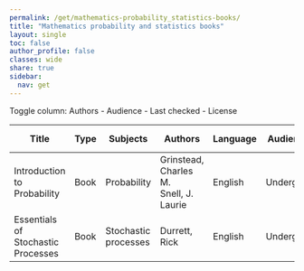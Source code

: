 ```yaml
---
permalink: /get/mathematics-probability_statistics-books/
title: "Mathematics probability and statistics books"
layout: single
toc: false
author_profile: false
classes: wide
share: true
sidebar:
  nav: get
---
```


<div class="table_cols_toggles">
Toggle column: <a class="toggle-vis btn btn--danger" data-column="3">Authors</a> - <a class="toggle-vis btn btn--danger" data-column="5">Audience</a> - <a class="toggle-vis btn btn--danger" data-column="8">Last checked</a> - <a class="toggle-vis btn btn--danger" data-column="9">License</a>
</div>
<table class="display" style="width:100%">
<thead>
<tr>
    <th>Title</th>
    <th>Type</th>
    <th>Subjects</th>
    <th>Authors</th>
    <th>Language</th>
    <th>Audience</th>
    <th>Reviews</th>
    <th>URLs</th>
    <th>Last checked</th>
    <th>License</th>
</tr>
</thead>
<tbody>
<tr>
    <td>Introduction to Probability</td>
    <td>Book</td>
    <td>Probability</td>
    <td>Grinstead, Charles M.<br>Snell, J. Laurie</td>
    <td>English</td>
    <td>Undergrad</td>
    <td></td>
    <td><a href="https://chance.dartmouth.edu/teaching_aids/books_articles/probability_book/amsbook.mac.pdf" target="_blank" class="btn btn--primary">PDF</a><br><a href="https://chance.dartmouth.edu/teaching_aids/books_articles/probability_book/book.html" target="_blank" class="btn btn--warning">Site</a></td>
    <td>2023-11-11</td>
    <td>GNU Free Documentation License (FDL)</td>
</tr>
<tr>
    <td>Essentials of Stochastic Processes</td>
    <td>Book</td>
    <td>Stochastic processes</td>
    <td>Durrett, Rick</td>
    <td>English</td>
    <td>Undergrad</td>
    <td></td>
    <td><a href="https://services.math.duke.edu/~rtd/EOSP/EOSP2021.pdf" target="_blank" class="btn btn--primary">PDF</a><br><a href="https://services.math.duke.edu/~rtd/EOSP/eosp.html" target="_blank" class="btn btn--warning">Site</a></td>
    <td>2023-11-11</td>
    <td></td>
</tr>
<tfoot>
<tr>
    <td></td>
    <td></td>
    <td></td>
    <td></td>
    <td></td>
    <td></td>
    <td></td>
    <td></td>
    <td></td>
    <td></td>
</tr>
</tfoot>
